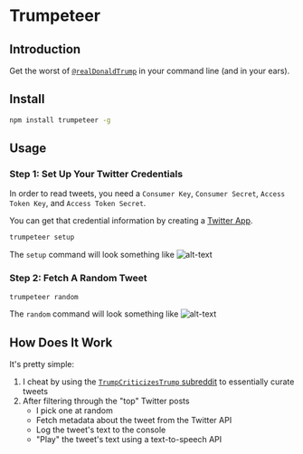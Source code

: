 # Trumpeteer

## Introduction
Get the worst of [`@realDonaldTrump`](https://twitter.com/realDonaldTrump) in your command line (and in your ears).

## Install
```bash
npm install trumpeteer -g
```

## Usage

### Step 1: Set Up Your Twitter Credentials

In order to read tweets, you need a `Consumer Key`, `Consumer Secret`, `Access Token Key`, and `Access Token Secret`.

You can get that credential information by creating a [Twitter App](https://apps.twitter.com/).

```bash
trumpeteer setup
```

The `setup` command will look something like
![alt-text](https://imgur.com/F4zFPnG.png)

### Step 2: Fetch A Random Tweet

```bash
trumpeteer random
```

The `random` command will look something like
![alt-text](https://imgur.com/maZodWc.png)

## How Does It Work

It's pretty simple:

1. I cheat by using the [`TrumpCriticizesTrump` subreddit](https://www.reddit.com/r/TrumpCriticizesTrump) to essentially curate tweets
2. After filtering through the "top" Twitter posts
    * I pick one at random
    * Fetch metadata about the tweet from the Twitter API
    * Log the tweet's text to the console
    * "Play" the tweet's text using a text-to-speech API
